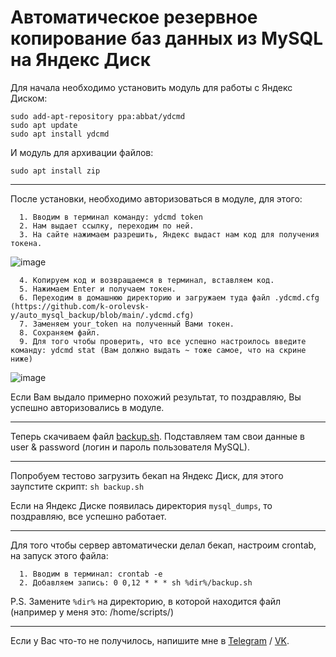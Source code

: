 # Автоматическое резервное копирование баз данных из MySQL на Яндекс Диск

Для начала необходимо установить модуль для работы с Яндекс Диском:
```
sudo add-apt-repository ppa:abbat/ydcmd
sudo apt update
sudo apt install ydcmd
```
И модуль для архивации файлов:
```
sudo apt install zip
```
___

После установки, необходимо авторизоваться в модуле, для этого:
```
  1. Вводим в терминал команду: ydcmd token
  2. Нам выдает ссылку, переходим по ней.
  3. На сайте нажимаем разрешить, Яндекс выдаст нам код для получения токена.
```
![image](https://user-images.githubusercontent.com/55111782/136636001-683607d5-37e6-4f25-9c22-ad6843a5233c.png)
```
  4. Копируем код и возвращаемся в терминал, вставляем код.
  5. Нажимаем Enter и получаем токен.
  6. Переходим в домашнюю директорию и загружаем туда файл .ydcmd.cfg (https://github.com/k-orolevsk-y/auto_mysql_backup/blob/main/.ydcmd.cfg)
  7. Заменяем your_token на полученный Вами токен.
  8. Сохраняем файл.
  9. Для того чтобы проверить, что все успешно настроилось введите команду: ydcmd stat (Вам должно выдать ~ тоже самое, что на скрине ниже)
```
![image](https://user-images.githubusercontent.com/55111782/136636192-794c58f0-d806-4354-81be-40279b7438af.png)

Если Вам выдало примерно похожий результат, то поздравляю, Вы успешно авторизовались в модуле.

___

Теперь скачиваем файл [backup.sh](https://github.com/k-orolevsk-y/auto_mysql_backup/blob/main/backup.sh). 
Подставляем там свои данные в user & password (логин и пароль пользователя MySQL).

___

Попробуем тестово загрузить бекап на Яндекс Диск, для этого заупстите скрипт: ``` sh backup.sh ```

Если на Яндекс Диске появилась директория ```mysql_dumps```, то поздравляю, все успешно работает.

___

Для того чтобы сервер автоматически делал бекап, настроим crontab, на запуск этого файла:
```
  1. Вводим в терминал: crontab -e
  2. Добавляем запись: 0 0,12 * * * sh %dir%/backup.sh
```
P.S. Замените ``%dir%`` на директорию, в которой находится файл (например у меня это: /home/scripts/)

___

Если у Вас что-то не получилось, напишите мне в [Telegram](https://korolevsky.me/tg) / [VK](https://korolevsky.me/vk).
